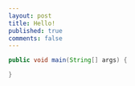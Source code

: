 ```yaml
---
layout: post
title: Hello!
published: true
comments: false
---
```


```java
public void main(String[] args) {

}
```
